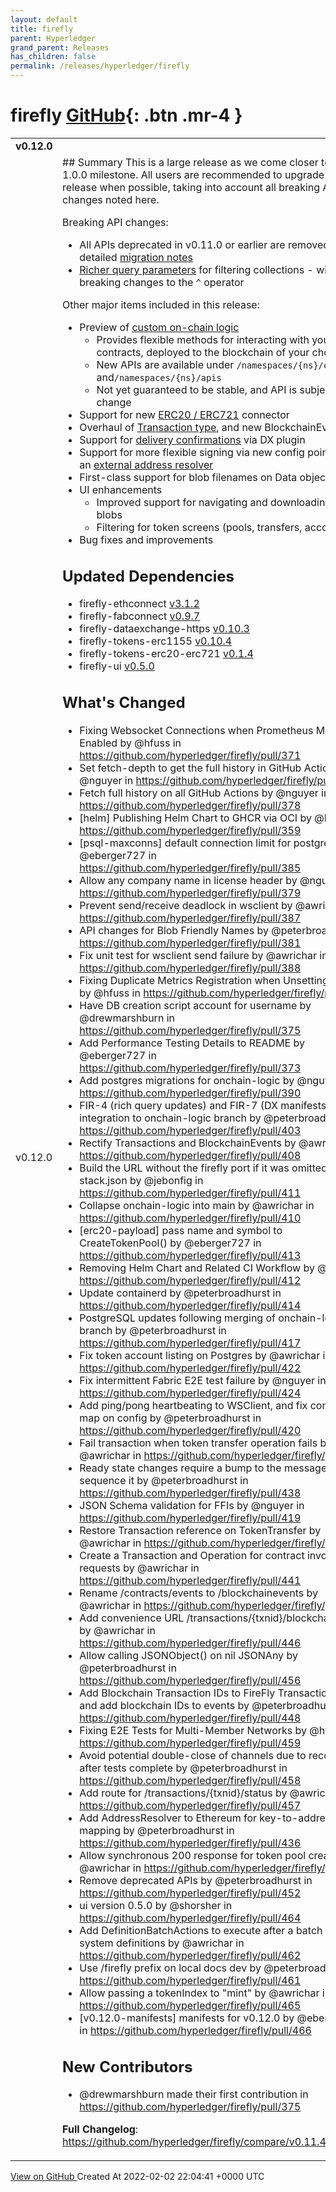 ```yaml
---
layout: default
title: firefly
parent: Hyperledger
grand_parent: Releases
has_children: false
permalink: /releases/hyperledger/firefly
---
```


# firefly <span class="fs-3 right-align">[GitHub](https://github.com/hyperledger/firefly){: .btn .mr-4 }</span>


<div>
    <table>
        <tr>
            <td colspan="2">
                <b>
                    v0.12.0
                </b>
            </td>
        </tr>
        <tr>
            <td>
                <span class="chip">
                    v0.12.0
                </span>
            </td>
            <td>
                ## Summary
This is a large release as we come closer to the 1.0.0 milestone. All users are recommended to upgrade to this release when possible, taking into account all breaking API changes noted here.

Breaking API changes:
* All APIs deprecated in v0.11.0 or earlier are removed - see detailed [migration notes](https://github.com/hyperledger/firefly/wiki/Removed-APIs-in-v0.12.0)
* [Richer query parameters](https://github.com/hyperledger/firefly-fir/pull/4) for filtering collections - with breaking changes to the `^` operator

Other major items included in this release:
* Preview of [custom on-chain logic](https://github.com/hyperledger/firefly-fir/pull/2)
  * Provides flexible methods for interacting with your own contracts, deployed to the blockchain of your choice
  * New APIs are available under `/namespaces/{ns}/contracts` and`/namespaces/{ns}/apis`
  * Not yet guaranteed to be stable, and API is subject to change
* Support for new [ERC20 / ERC721](https://github.com/hyperledger/firefly-tokens-erc20-erc721) connector
* Overhaul of [Transaction type](https://github.com/hyperledger/firefly-fir/pull/8), and new BlockchainEvent type
* Support for [delivery confirmations](https://github.com/hyperledger/firefly-fir/pull/7) via DX plugin
* Support for more flexible signing via new config pointing at an [external address resolver](https://github.com/hyperledger/firefly/pull/436)
* First-class support for blob filenames on Data objects
* UI enhancements
  * Improved support for navigating and downloading file blobs
  * Filtering for token screens (pools, transfers, accounts)
* Bug fixes and improvements

## Updated Dependencies

* firefly-ethconnect [v3.1.2](https://github.com/hyperledger/firefly-ethconnect/releases/tag/v3.1.2)
* firefly-fabconnect [v0.9.7](https://github.com/hyperledger/firefly-fabconnect/releases/tag/v0.9.7)
* firefly-dataexchange-https [v0.10.3](https://github.com/hyperledger/firefly-dataexchange-https/releases/tag/v0.10.3)
* firefly-tokens-erc1155 [v0.10.4](https://github.com/hyperledger/firefly-tokens-erc1155/releases/tag/v0.10.4)
* firefly-tokens-erc20-erc721 [v0.1.4](https://github.com/hyperledger/firefly-tokens-erc20-erc721/releases/tag/v0.1.4)
* firefly-ui [v0.5.0](https://github.com/hyperledger/firefly-ui/compare/v0.4.3...v0.5.0)

## What's Changed
* Fixing Websocket Connections when Prometheus Metrics Enabled by @hfuss in https://github.com/hyperledger/firefly/pull/371
* Set fetch-depth to get the full history in GitHub Actions by @nguyer in https://github.com/hyperledger/firefly/pull/377
* Fetch full history on all GitHub Actions by @nguyer in https://github.com/hyperledger/firefly/pull/378
* [helm] Publishing Helm Chart to GHCR via OCI by @hfuss in https://github.com/hyperledger/firefly/pull/359
* [psql-maxconns] default connection limit for postgresql by @eberger727 in https://github.com/hyperledger/firefly/pull/385
* Allow any company name in license header by @nguyer in https://github.com/hyperledger/firefly/pull/379
* Prevent send/receive deadlock in wsclient by @awrichar in https://github.com/hyperledger/firefly/pull/387
* API changes for Blob Friendly Names by @peterbroadhurst in https://github.com/hyperledger/firefly/pull/381
* Fix unit test for wsclient send failure by @awrichar in https://github.com/hyperledger/firefly/pull/388
* Fixing Duplicate Metrics Registration when Unsetting preInit by @hfuss in https://github.com/hyperledger/firefly/pull/389
* Have DB creation script account for username by @drewmarshburn in https://github.com/hyperledger/firefly/pull/375
* Add Performance Testing Details to README by @eberger727 in https://github.com/hyperledger/firefly/pull/373
* Add postgres migrations for onchain-logic by @nguyer in https://github.com/hyperledger/firefly/pull/390
* FIR-4 (rich query updates) and FIR-7 (DX manifests) integration to onchain-logic branch by @peterbroadhurst in https://github.com/hyperledger/firefly/pull/403
* Rectify Transactions and BlockchainEvents by @awrichar in https://github.com/hyperledger/firefly/pull/408
* Build the URL without the firefly port if it was omitted from stack.json by @jebonfig in https://github.com/hyperledger/firefly/pull/411
* Collapse onchain-logic into main by @awrichar in https://github.com/hyperledger/firefly/pull/410
* [erc20-payload] pass name and symbol to CreateTokenPool() by @eberger727 in https://github.com/hyperledger/firefly/pull/413
* Removing Helm Chart and Related CI Workflow by @hfuss in https://github.com/hyperledger/firefly/pull/412
* Update containerd by @peterbroadhurst in https://github.com/hyperledger/firefly/pull/414
* PostgreSQL updates following merging of onchain-logic branch by @peterbroadhurst in https://github.com/hyperledger/firefly/pull/417
* Fix token account listing on Postgres by @awrichar in https://github.com/hyperledger/firefly/pull/422
* Fix intermittent Fabric E2E test failure by @nguyer in https://github.com/hyperledger/firefly/pull/424
* Add ping/pong heartbeating to WSClient, and fix concurrent map on config by @peterbroadhurst in https://github.com/hyperledger/firefly/pull/420
* Fail transaction when token transfer operation fails by @awrichar in https://github.com/hyperledger/firefly/pull/435
* Ready state changes require a bump to the message to re-sequence it by @peterbroadhurst in https://github.com/hyperledger/firefly/pull/438
* JSON Schema validation for FFIs by @nguyer in https://github.com/hyperledger/firefly/pull/419
* Restore Transaction reference on TokenTransfer by @awrichar in https://github.com/hyperledger/firefly/pull/444
* Create a Transaction and Operation for contract invoke requests by @awrichar in https://github.com/hyperledger/firefly/pull/441
* Rename /contracts/events to /blockchainevents by @awrichar in https://github.com/hyperledger/firefly/pull/443
* Add convenience URL /transactions/{txnid}/blockchainevents by @awrichar in https://github.com/hyperledger/firefly/pull/446
* Allow calling JSONObject() on nil JSONAny by @peterbroadhurst in https://github.com/hyperledger/firefly/pull/456
* Add Blockchain Transaction IDs to FireFly Transaction objects and add blockchain IDs to events by @peterbroadhurst in https://github.com/hyperledger/firefly/pull/448
* Fixing E2E Tests for Multi-Member Networks by @hfuss in https://github.com/hyperledger/firefly/pull/459
* Avoid potential double-close of channels due to reconnects after tests complete by @peterbroadhurst in https://github.com/hyperledger/firefly/pull/458
* Add route for /transactions/{txnid}/status by @awrichar in https://github.com/hyperledger/firefly/pull/457
* Add AddressResolver to Ethereum for key-to-address mapping by @peterbroadhurst in https://github.com/hyperledger/firefly/pull/436
* Allow synchronous 200 response for token pool creation by @awrichar in https://github.com/hyperledger/firefly/pull/460
* Remove deprecated APIs by @peterbroadhurst in https://github.com/hyperledger/firefly/pull/452
* ui version 0.5.0 by @shorsher in https://github.com/hyperledger/firefly/pull/464
* Add DefinitionBatchActions to execute after a batch of system definitions by @awrichar in https://github.com/hyperledger/firefly/pull/462
* Use /firefly prefix on local docs dev by @peterbroadhurst in https://github.com/hyperledger/firefly/pull/461
* Allow passing a tokenIndex to "mint" by @awrichar in https://github.com/hyperledger/firefly/pull/465
* [v0.12.0-manifests] manifests for v0.12.0 by @eberger727 in https://github.com/hyperledger/firefly/pull/466

## New Contributors
* @drewmarshburn made their first contribution in https://github.com/hyperledger/firefly/pull/375

**Full Changelog**: https://github.com/hyperledger/firefly/compare/v0.11.4...v0.12.0
            </td>
        </tr>
    </table>
    <a href="https://github.com/hyperledger/firefly/releases/tag/v0.12.0" class=".btn">
        View on GitHub
    </a>
    <span class="right-align">
        Created At 2022-02-02 22:04:41 +0000 UTC
    </span>
</div>

